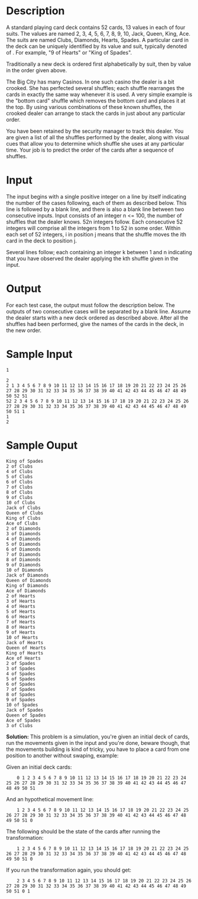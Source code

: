 Description
===========

A standard playing card deck contains 52 cards, 13 values in each of four suits. 
The values are named 2, 3, 4, 5, 6, 7, 8, 9, 10, Jack, Queen, King, Ace. 
The suits are named Clubs, Diamonds, Hearts, Spades. 
A particular card in the deck can be uniquely identified by its value and suit, typically denoted <value> of <suit>. 
For example, "9 of Hearts" or "King of Spades". 

Traditionally a new deck is ordered first alphabetically by suit, then by value in the order given above.

The Big City has many Casinos. In one such casino the dealer is a bit crooked. She has perfected several shuffles; each shuffle rearranges the cards in exactly the same way whenever it is used. 
A very simple example is the "bottom card" shuffle which removes the bottom card and places it at the top. 
By using various combinations of these known shuffles, the crooked dealer can arrange to stack the cards in just about any particular order.

You have been retained by the security manager to track this dealer. 
You are given a list of all the shuffles performed by the dealer, along with visual cues that allow you to determine which shuffle she uses at any particular time. 
Your job is to predict the order of the cards after a sequence of shuffles.

Input
=====

The input begins with a single positive integer on a line by itself indicating the number of the cases following, each of them as described below. This line is followed by a blank line, and there is also a blank line between two consecutive inputs.
Input consists of an integer n <= 100, the number of shuffles that the dealer knows. 52n integers follow. Each consecutive 52 integers will comprise all the integers from 1 to 52 in some order. Within each set of 52 integers, i in position j means that the shuffle moves the ith card in the deck to position j.

Several lines follow; each containing an integer k between 1 and n indicating that you have observed the dealer applying the kth shuffle given in the input.

Output
======

For each test case, the output must follow the description below. The outputs of two consecutive cases will be separated by a blank line.
Assume the dealer starts with a new deck ordered as described above. After all the shuffles had been performed, give the names of the cards in the deck, in the new order.

Sample Input
======

```text
1

2
2 1 3 4 5 6 7 8 9 10 11 12 13 14 15 16 17 18 19 20 21 22 23 24 25 26
27 28 29 30 31 32 33 34 35 36 37 38 39 40 41 42 43 44 45 46 47 48 49 50 52 51
52 2 3 4 5 6 7 8 9 10 11 12 13 14 15 16 17 18 19 20 21 22 23 24 25 26
27 28 29 30 31 32 33 34 35 36 37 38 39 40 41 42 43 44 45 46 47 48 49 50 51 1
1
2
```

Sample Ouput
======

```text
King of Spades
2 of Clubs
4 of Clubs
5 of Clubs
6 of Clubs
7 of Clubs
8 of Clubs
9 of Clubs
10 of Clubs
Jack of Clubs
Queen of Clubs
King of Clubs
Ace of Clubs
2 of Diamonds
3 of Diamonds
4 of Diamonds
5 of Diamonds
6 of Diamonds
7 of Diamonds
8 of Diamonds
9 of Diamonds
10 of Diamonds
Jack of Diamonds
Queen of Diamonds
King of Diamonds
Ace of Diamonds
2 of Hearts
3 of Hearts
4 of Hearts
5 of Hearts
6 of Hearts
7 of Hearts
8 of Hearts
9 of Hearts
10 of Hearts
Jack of Hearts
Queen of Hearts
King of Hearts
Ace of Hearts
2 of Spades
3 of Spades
4 of Spades
5 of Spades
6 of Spades
7 of Spades
8 of Spades
9 of Spades
10 of Spades
Jack of Spades
Queen of Spades
Ace of Spades
3 of Clubs
```

**Solution:** This problem is a simulation, you're given an initial deck of cards, run the movements given in the input and you're done, beware though, that the movements building is kind of tricky, you have to 
place a card from one position to another without swaping, example:

 Given an initial deck cards:
```text 
    0 1 2 3 4 5 6 7 8 9 10 11 12 13 14 15 16 17 18 19 20 21 22 23 24 25 26 27 28 29 30 31 32 33 34 35 36 37 38 39 40 41 42 43 44 45 46 47 48 49 50 51
```   
And an hypothetical movement line:
```text 
    1 2 3 4 5 6 7 8 9 10 11 12 13 14 15 16 17 18 19 20 21 22 23 24 25 26 27 28 29 30 31 32 33 34 35 36 37 38 39 40 41 42 43 44 45 46 47 48 49 50 51 0
```   
The following should be the state of the cards after running the transformation:
```text
    1 2 3 4 5 6 7 8 9 10 11 12 13 14 15 16 17 18 19 20 21 22 23 24 25 26 27 28 29 30 31 32 33 34 35 36 37 38 39 40 41 42 43 44 45 46 47 48 49 50 51 0
```   
If you run the transformation again, you should get:
```text
    2 3 4 5 6 7 8 9 10 11 12 13 14 15 16 17 18 19 20 21 22 23 24 25 26 27 28 29 30 31 32 33 34 35 36 37 38 39 40 41 42 43 44 45 46 47 48 49 50 51 0 1
```   


   

